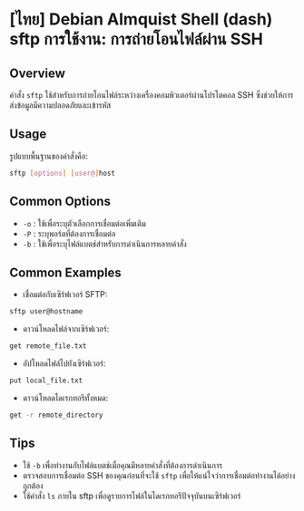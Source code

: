 # [ไทย] Debian Almquist Shell (dash) sftp การใช้งาน: การถ่ายโอนไฟล์ผ่าน SSH

## Overview
คำสั่ง `sftp` ใช้สำหรับการถ่ายโอนไฟล์ระหว่างเครื่องคอมพิวเตอร์ผ่านโปรโตคอล SSH ซึ่งช่วยให้การส่งข้อมูลมีความปลอดภัยและเข้ารหัส

## Usage
รูปแบบพื้นฐานของคำสั่งคือ:

```bash
sftp [options] [user@]host
```

## Common Options
- `-o` : ใช้เพื่อระบุตัวเลือกการเชื่อมต่อเพิ่มเติม
- `-P` : ระบุพอร์ตที่ต้องการเชื่อมต่อ
- `-b` : ใช้เพื่อระบุไฟล์แบตช์สำหรับการดำเนินการหลายคำสั่ง

## Common Examples
- เชื่อมต่อกับเซิร์ฟเวอร์ SFTP:
```bash
sftp user@hostname
```

- ดาวน์โหลดไฟล์จากเซิร์ฟเวอร์:
```bash
get remote_file.txt
```

- อัปโหลดไฟล์ไปยังเซิร์ฟเวอร์:
```bash
put local_file.txt
```

- ดาวน์โหลดไดเรกทอรีทั้งหมด:
```bash
get -r remote_directory
```

## Tips
- ใช้ `-b` เพื่อทำงานกับไฟล์แบตช์เมื่อคุณมีหลายคำสั่งที่ต้องการดำเนินการ
- ตรวจสอบการเชื่อมต่อ SSH ของคุณก่อนที่จะใช้ `sftp` เพื่อให้แน่ใจว่าการเชื่อมต่อทำงานได้อย่างถูกต้อง
- ใช้คำสั่ง `ls` ภายใน sftp เพื่อดูรายการไฟล์ในไดเรกทอรีปัจจุบันบนเซิร์ฟเวอร์